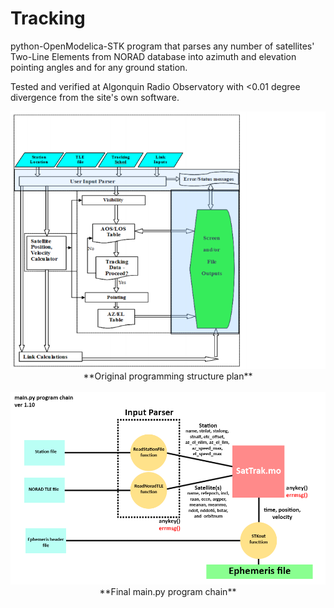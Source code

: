 # Tracking
python-OpenModelica-STK program that parses any number of satellites' Two-Line Elements from NORAD database into azimuth and elevation pointing angles and for any ground station. 

Tested and verified at Algonquin Radio Observatory with &lt;0.01 degree divergence from the site's own software.

<p align="center">
  <img src="https://github.com/naufalrafi/Tracking/blob/master/block%20diagram.png"><br>
  **Original programming structure plan**
  <br><br>
  <img src="https://github.com/naufalrafi/Tracking/blob/master/finalfinal.png"><br>
  **Final main.py program chain**
</p>
